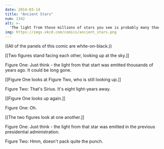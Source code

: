 ```yaml
---
date: 2014-03-14
title: "Ancient Stars"
num: 1342
alt: >-
  'The light from those millions of stars you see is probably many thousands of years old' is a rare example of laypeople substantially OVERestimating astronomical numbers.
img: https://imgs.xkcd.com/comics/ancient_stars.png
---
```

((All of the panels of this comic are white-on-black.))

[[Two figures stand facing each other, looking up at the sky.]]

Figure One: Just think - the light from that start was emitted thousands of years ago. It could be long gone.

[[Figure One looks at Figure Two, who is still looking up.]]

Figure Two: That's Sirius. It's eight light-years away.

[[Figure One looks up again.]]

Figure One: Oh.

[[The two figures look at one another.]]

Figure One: Just think - the light from that star was emitted in the previous presidential administration.

Figure Two: Hmm, doesn't pack quite the punch.

